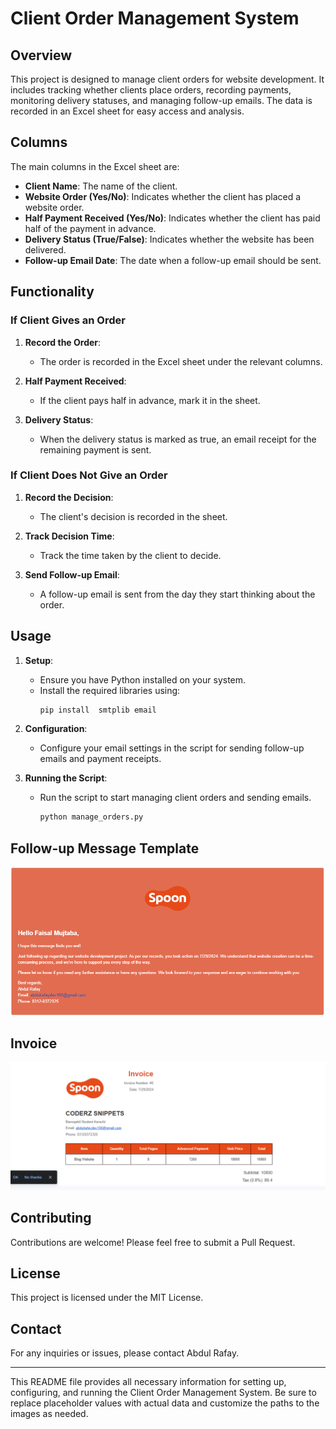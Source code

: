 # Client Order Management System

## Overview

This project is designed to manage client orders for website development. It includes tracking whether clients place orders, recording payments, monitoring delivery statuses, and managing follow-up emails. The data is recorded in an Excel sheet for easy access and analysis.

## Columns

The main columns in the Excel sheet are:

- **Client Name**: The name of the client.
- **Website Order (Yes/No)**: Indicates whether the client has placed a website order.
- **Half Payment Received (Yes/No)**: Indicates whether the client has paid half of the payment in advance.
- **Delivery Status (True/False)**: Indicates whether the website has been delivered.
- **Follow-up Email Date**: The date when a follow-up email should be sent.

## Functionality

### If Client Gives an Order

1. **Record the Order**:
    - The order is recorded in the Excel sheet under the relevant columns.

2. **Half Payment Received**:
    - If the client pays half in advance, mark it in the sheet.

3. **Delivery Status**:
    - When the delivery status is marked as true, an email receipt for the remaining payment is sent.

### If Client Does Not Give an Order

1. **Record the Decision**:
    - The client's decision is recorded in the sheet.

2. **Track Decision Time**:
    - Track the time taken by the client to decide.

3. **Send Follow-up Email**:
    - A follow-up email is sent from the day they start thinking about the order.

## Usage

1. **Setup**:
    - Ensure you have Python installed on your system.
    - Install the required libraries using:
      ```bash
      pip install  smtplib email
      ```

2. **Configuration**:
    - Configure your email settings in the script for sending follow-up emails and payment receipts.

3. **Running the Script**:
    - Run the script to start managing client orders and sending emails.
      ```bash
      python manage_orders.py
      ```

## Follow-up Message Template

![Follow-up Message Template](images/followup.png)

## Invoice

![Invoice](images/invoice.png)

## Contributing

Contributions are welcome! Please feel free to submit a Pull Request.

## License

This project is licensed under the MIT License.

## Contact

For any inquiries or issues, please contact Abdul Rafay.

---

This README file provides all necessary information for setting up, configuring, and running the Client Order Management System. Be sure to replace placeholder values with actual data and customize the paths to the images as needed.
